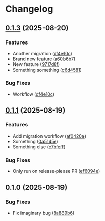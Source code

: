 # Changelog

## [0.1.3](https://github.com/ecmwf-lab/ci-playground/compare/0.1.1...0.1.3) (2025-08-20)


### Features

* Another migration ([df4e10c](https://github.com/ecmwf-lab/ci-playground/commit/df4e10c6367d26765b6193a53dfa45c0203a40c2))
* Brand new feature ([a60b6b7](https://github.com/ecmwf-lab/ci-playground/commit/a60b6b702b1e660cad4eb78bcf496a33d0b56f92))
* New feature ([9717d8f](https://github.com/ecmwf-lab/ci-playground/commit/9717d8f89e6fb65caf9ad8e5e7eaeaa9fbe6d4dc))
* Something something ([c6d4581](https://github.com/ecmwf-lab/ci-playground/commit/c6d458185b01a182c0372779d579f47a7c2608c5))


### Bug Fixes

* Workflow ([df4e10c](https://github.com/ecmwf-lab/ci-playground/commit/df4e10c6367d26765b6193a53dfa45c0203a40c2))

## [0.1.1](https://github.com/ecmwf-lab/github-playground/compare/0.1.0...0.1.1) (2025-08-19)


### Features

* Add migration workflow ([af0420a](https://github.com/ecmwf-lab/github-playground/commit/af0420abf9f48c2b17d83de1a16267a4b872119e))
* Something ([0a5145e](https://github.com/ecmwf-lab/github-playground/commit/0a5145efe142a229362928a2a5ea0d81e79ce16c))
* Something else ([c7bfeff](https://github.com/ecmwf-lab/github-playground/commit/c7bfeffe28612b1c24c88866e2b2f2af214acb74))


### Bug Fixes

* Only run on release-please PR ([ef6094e](https://github.com/ecmwf-lab/github-playground/commit/ef6094ea7a66c74fdebc9f4d78fdb25957e15e68))

## 0.1.0 (2025-08-19)


### Bug Fixes

* Fix imaginary bug ([8a889b6](https://github.com/ecmwf-lab/github-playground/commit/8a889b67529edfb22e29ff68d42791127fdffe1d))
